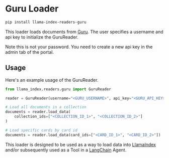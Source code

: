 # Guru Loader

```bash
pip install llama-index-readers-guru
```

This loader loads documents from [Guru](https://www.getguru.com/). The user specifies a username and api key to initialize the GuruReader.

Note this is not your password. You need to create a new api key in the admin tab of the portal.

## Usage

Here's an example usage of the GuruReader.

```python
from llama_index.readers.guru import GuruReader

reader = GuruReader(username="<GURU_USERNAME>", api_key="<GURU_API_KEY>")

# Load all documents in a collection
documents = reader.load_data(
    collection_ids=["<COLLECTION_ID_1>", "<COLLECTION_ID_2>"]
)

# Load specific cards by card id
documents = reader.load_data(card_ids=["<CARD_ID_1>", "<CARD_ID_2>"])
```

This loader is designed to be used as a way to load data into [LlamaIndex](https://github.com/run-llama/llama_index/tree/main/llama_index) and/or subsequently used as a Tool in a [LangChain](https://github.com/hwchase17/langchain) Agent.
